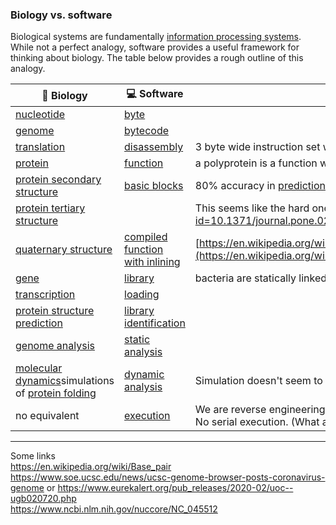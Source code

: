 ### Biology vs. software

Biological systems are fundamentally [information processing systems](https://en.wikipedia.org/wiki/Information_processor). While not a perfect analogy, software provides a useful framework for thinking about biology. The table below provides a rough outline of this analogy. 

| 🔬 Biology                                                    | 💻 Software                                                   | Notes                                                        |
| ------------------------------------------------------------ | ------------------------------------------------------------ | ------------------------------------------------------------ |
| [nucleotide](https://en.wikipedia.org/wiki/Nucleotide)       | [byte](https://en.wikipedia.org/wiki/Byte)                   |                                                              |
| [genome](https://en.wikipedia.org/wiki/Genome)               | [bytecode](https://en.wikipedia.org/wiki/Bytecode)           |                                                              |
| [translation](https://en.wikipedia.org/wiki/Translation_(biology)) | [disassembly](https://en.wikipedia.org/wiki/Disassembler)    | 3 byte wide instruction set with arbitrary "[reading frames](https://en.wikipedia.org/wiki/Reading_frame)" |
| [protein](https://en.wikipedia.org/wiki/Protein)             | [function](https://en.wikipedia.org/wiki/Function_(computer_science)) | a polyprotein is a function with multiple pieces             |
| [protein secondary structure](https://en.wikipedia.org/wiki/Protein_secondary_structure) | [basic blocks](https://en.wikipedia.org/wiki/Basic_block)    | 80% accuracy in [prediction](https://en.wikipedia.org/wiki/Protein_structure_prediction#Secondary_structure) |
| [protein tertiary structure](https://en.wikipedia.org/wiki/Protein_tertiary_structure) |                                                              | This seems like the hard one to predict: https://journals.plos.org/plosone/article?id=10.1371/journal.pone.0205819 |
| [quaternary structure](https://en.wikipedia.org/wiki/Protein_quaternary_structure) | [compiled function with inlining](https://en.wikipedia.org/wiki/Inline_expansion) | [https://en.wikipedia.org/wiki/Protein%E2%80%93protein_interaction_prediction](https://en.wikipedia.org/wiki/Protein–protein_interaction_prediction) |
| [gene](https://en.wikipedia.org/wiki/Gene)                   | [library](https://en.wikipedia.org/wiki/Library_(computing)) | bacteria are statically linked, viruses are dynamically linked |
| [transcription](https://en.wikipedia.org/wiki/Transcription_(biology)) | [loading](https://en.wikipedia.org/wiki/Loader_(computing))  |                                                              |
| [protein structure prediction](https://en.wikipedia.org/wiki/Protein_structure_prediction) | [library identification](https://www.hex-rays.com/products/ida/tech/flirt/in_depth/) |                                                              |
| [genome analysis](https://en.wikipedia.org/wiki/Genomics#Genome_analysis) | [static analysis](https://en.wikipedia.org/wiki/Static_program_analysis) |                                                              |
| [molecular dynamics](https://en.wikipedia.org/wiki/Molecular_dynamics)simulations of [protein folding](https://en.wikipedia.org/wiki/Protein_folding) | [dynamic analysis](https://en.wikipedia.org/wiki/Dynamic_program_analysis) | Simulation doesn't seem to work yet. Constrained by tooling and compute. |
| no equivalent                                                | [execution](https://en.wikipedia.org/wiki/Execution_(computing)) | We are reverse engineering a CAD format. Runs more like FPGA code, all at once. No serial execution. (What are the FPGA reverse engineering tools?) |

---

Some links<br>
https://en.wikipedia.org/wiki/Base_pair<br>
https://www.soe.ucsc.edu/news/ucsc-genome-browser-posts-coronavirus-genome or https://www.eurekalert.org/pub_releases/2020-02/uoc--ugb020720.php<br>
https://www.ncbi.nlm.nih.gov/nuccore/NC_045512
